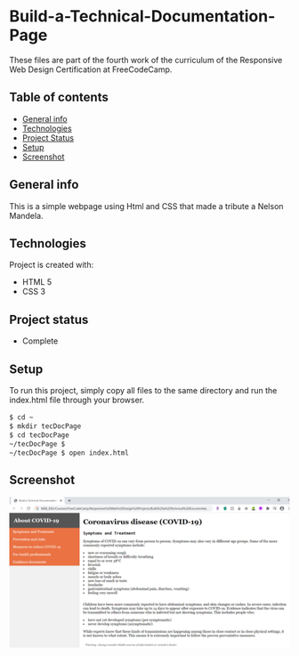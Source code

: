 # Build-a-Technical-Documentation-Page
These files are part of the fourth work of the curriculum of the Responsive Web Design Certification at FreeCodeCamp.

## Table of contents
* [General info](#general-info)
* [Technologies](#technologies)
* [Project Status](#project-status)
* [Setup](#setup)
* [Screenshot](#screenshot)

## General info
This is a simple webpage using Html and CSS that made a tribute a Nelson Mandela.
	
## Technologies
Project is created with:
* HTML 5
* CSS 3

## Project status
* Complete
	
## Setup
To run this project, simply copy all files to the same directory and run the index.html file through your browser.

```
$ cd ~
$ mkdir tecDocPage
$ cd tecDocPage
~/tecDocPage $
~/tecDocPage $ open index.html
```

## Screenshot
![Alt text](/tecDocPage-screenShot.png?raw=true)
